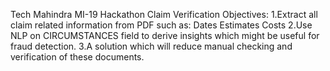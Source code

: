 Tech Mahindra MI-19 Hackathon
Claim Verification 
Objectives: 
1.Extract all claim related information from PDF such as: 
    Dates 
    Estimates 
    Costs 
2.Use NLP on CIRCUMSTANCES field to derive insights which might be useful for fraud detection.
3.A solution which will reduce manual checking and verification of these documents.